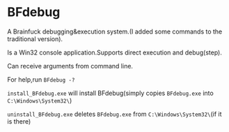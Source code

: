 # BFdebug
A Brainfuck debugging&amp;execution system.(I added some commands to the traditional version).

Is a Win32 console application.Supports direct execution and debug(step).

Can receive arguments from command line.

For help,run ``BFdebug -?``

``install_BFdebug.exe`` will install BFdebug(simply copies ``BFdebug.exe`` into ``C:\Windows\System32\``)

``uninstall_BFdebug.exe`` deletes ``BFdebug.exe`` from ``C:\Windows\System32\``(if it is there)
